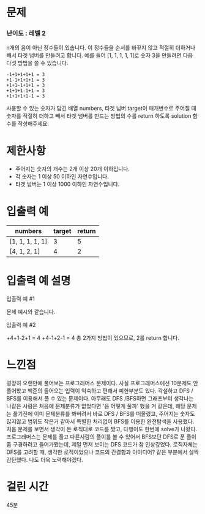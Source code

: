 # 문제

### 난이도 : 레벨 2

n개의 음이 아닌 정수들이 있습니다. 이 정수들을 순서를 바꾸지 않고 적절히 더하거나 빼서 타겟 넘버를 만들려고 합니다. 예를 들어 [1, 1, 1, 1, 1]로 숫자 3을 만들려면 다음 다섯 방법을 쓸 수 있습니다.

    -1+1+1+1+1 = 3
    +1-1+1+1+1 = 3
    +1+1-1+1+1 = 3
    +1+1+1-1+1 = 3
    +1+1+1+1-1 = 3

사용할 수 있는 숫자가 담긴 배열 numbers, 타겟 넘버 target이 매개변수로 주어질 때 숫자를 적절히 더하고 빼서 타겟 넘버를 만드는 방법의 수를 return 하도록 solution 함수를 작성해주세요.

# 제한사항

- 주어지는 숫자의 개수는 2개 이상 20개 이하입니다.
- 각 숫자는 1 이상 50 이하인 자연수입니다.
- 타겟 넘버는 1 이상 1000 이하인 자연수입니다.

# 입출력 예

| numbers         | target | return |
| --------------- | ------ | ------ |
| [1, 1, 1, 1, 1] | 3      | 5      |
| [4, 1, 2, 1]    | 4      | 2      |

# 입출력 예 설명

입출력 예 #1

문제 예시와 같습니다.

입출력 예 #2

+4+1-2+1 = 4
+4-1+2-1 = 4
총 2가지 방법이 있으므로, 2를 return 합니다.

# 느낀점

굉장히 오랜만에 풀어보는 프로그래머스 문제이다. 사실 프로그래머스에선 10문제도 안풀어봤고 백준의 들어오는 입력이 익숙하고 편해서 피한부분도 있다. 각설하고 DFS / BFS를 이용해서 풀 수 있는 문제이다. 아무래도 DFS /BFS하면 그래프부터 생각나는 나같은 사람은 처음에 문제분류가 없었다면 '음 어떻게 풀까' 했을 거 같은데, 해당 문제는 풀기전에 이미 문제분류를 봐버려서 바로 DFS / BFS를 떠올렸고, 주어지는 숫자도 많지않고 범위도 작은거 같아서 특별한 처리없이 BFS를 이용한 완전탐색을 사용했다. 처음 문제를 보면서 생각이 든 로직대로 코드를 짰고, 다행이도 한번에 solve가 나왔다.
프로그래머스는 문제를 풀고 다른사람의 풀이를 볼 수 있어서 BFS보단 DFS로 푼 풀이좀 구경하려고 들어가봤는데, 제일 먼저 보이는 DFS 코드가 참 인상깊었다. 로직자체는 DFS를 고려할 때, 생각한 로직이었으나 코드의 간결함과 아이디어? 같은 부분에서 살짝 감탄했다. 나도 더욱 노력해야겠다.

# 걸린 시간

45분
